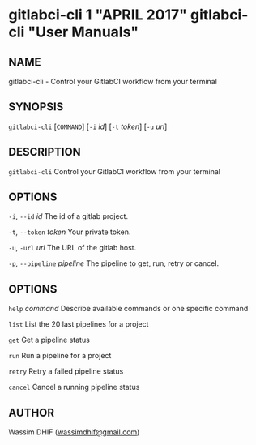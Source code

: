 gitlabci-cli 1 "APRIL 2017" gitlabci-cli "User Manuals"
=======================================

NAME
----

gitlabci-cli - Control your GitlabCI workflow from your terminal

SYNOPSIS
--------

`gitlabci-cli` [`COMMAND`] [`-i` *id*] [`-t` *token*] [`-u` *url*]

DESCRIPTION
-----------

`gitlabci-cli` Control your GitlabCI workflow from your terminal

OPTIONS
-------

`-i`, `--id` *id*
  The id of a gitlab project.

`-t`, `--token` *token*
  Your private token.

`-u`, `-url` *url*
  The URL of the gitlab host.

`-p`, `--pipeline` *pipeline*
  The pipeline to get, run, retry or cancel.

OPTIONS
-------

`help` *command*
  Describe available commands or one specific command

`list`
  List the 20 last pipelines for a project

`get`
  Get a pipeline status

`run`
  Run a pipeline for a project

`retry`
  Retry a failed pipeline status

`cancel`
  Cancel a running pipeline status

AUTHOR
------

Wassim DHIF (wassimdhif@gmail.com)
